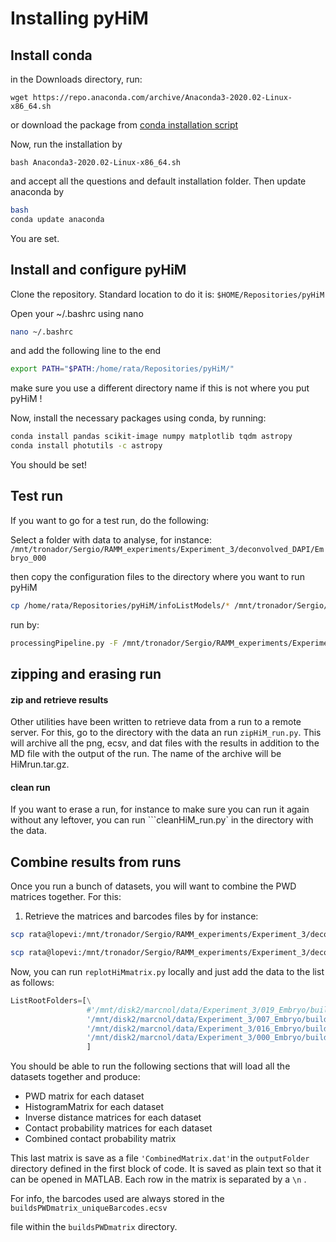 # Installing pyHiM



## Install conda

in the Downloads directory, run:

```
wget https://repo.anaconda.com/archive/Anaconda3-2020.02-Linux-x86_64.sh
```

or download the package from [conda installation script](https://www.anaconda.com/products/individual)



Now, run the installation by

```
bash Anaconda3-2020.02-Linux-x86_64.sh 

```

and accept all the questions and default installation folder. Then update anaconda by

```bash
bash
conda update anaconda
```

You are set.



## Install and configure pyHiM

Clone the repository. Standard location to do it is: ```$HOME/Repositories/pyHiM```

Open your ~/.bashrc using nano 

```bash
nano ~/.bashrc
```

and add the following line to the end

```sh
export PATH="$PATH:/home/rata/Repositories/pyHiM/"
```

make sure you use a different directory name if this is not where you put pyHiM !

Now, install the necessary packages using conda, by running:

```sh
conda install pandas scikit-image numpy matplotlib tqdm astropy
conda install photutils -c astropy

```

You should be set!



## Test run

If you want to go for a test run, do the following:

Select a folder with data to analyse, for instance: ```/mnt/tronador/Sergio/RAMM_experiments/Experiment_3/deconvolved_DAPI/Embryo_000```



then copy the configuration files to the directory where you want to run pyHiM

```bash
cp /home/rata/Repositories/pyHiM/infoListModels/* /mnt/tronador/Sergio/RAMM_experiments/Experiment_3/deconvolved_DAPI/Embryo_000/
```

run by:

```bash
processingPipeline.py -F /mnt/tronador/Sergio/RAMM_experiments/Experiment_3/deconvolved_DAPI/Embryo_000/
```

## zipping and erasing run

#### zip and retrieve results

Other utilities have been written to retrieve data from a run to a remote server. For this, go to the directory with the data an run ```zipHiM_run.py```. This will archive all the png, ecsv, and dat files with the results in addition to the MD file with the output of the run. The name of the archive will be HiMrun.tar.gz.

#### clean run

If you want to erase a run, for instance to make sure you can run it again without any leftover, you can run ```cleanHiM_run.py` in the directory with the data. 

 

## Combine results from runs

Once you run a bunch of datasets, you will want to combine the PWD matrices together. For this:

1. Retrieve the matrices and barcodes files by for instance:

```bash
scp rata@lopevi:/mnt/tronador/Sergio/RAMM_experiments/Experiment_3/deconvolved_DAPI/Embryo_000/buildsPWDmatrix/*ecsv /home/marcnol/data/Experiment_3/000_Embryo/buildsPWDmatrix/

scp rata@lopevi:/mnt/tronador/Sergio/RAMM_experiments/Experiment_3/deconvolved_DAPI/Embryo_000/buildsPWDmatrix/*npy /home/marcnol/data/Experiment_3/000_Embryo/buildsPWDmatrix/
```

Now, you can run ```replotHiMmatrix.py``` locally and just add the data to the list as follows:

```python
ListRootFolders=[\
                 #'/mnt/disk2/marcnol/data/Experiment_3/019_Embryo/buildsPWDmatrix',\
                 '/mnt/disk2/marcnol/data/Experiment_3/007_Embryo/buildsPWDmatrix',\
                 '/mnt/disk2/marcnol/data/Experiment_3/016_Embryo/buildsPWDmatrix'\
                 '/mnt/disk2/marcnol/data/Experiment_3/000_Embryo/buildsPWDmatrix'\
                 ]

```

You should be able to run the following sections that will load all the datasets together and produce:

- PWD matrix for each dataset
- HistogramMatrix for each dataset
- Inverse distance matrices for each dataset
- Contact probability matrices for each dataset
- Combined contact probability matrix

This last matrix is save as a file ```'CombinedMatrix.dat'```in the ```outputFolder``` directory defined in the first block of code. It is saved as plain text so that it can be opened in MATLAB. Each row in the matrix is separated by a ```\n``` . 

For info, the barcodes used are always stored in the ```buildsPWDmatrix_uniqueBarcodes.ecsv```

file within the ```buildsPWDmatrix``` directory.





